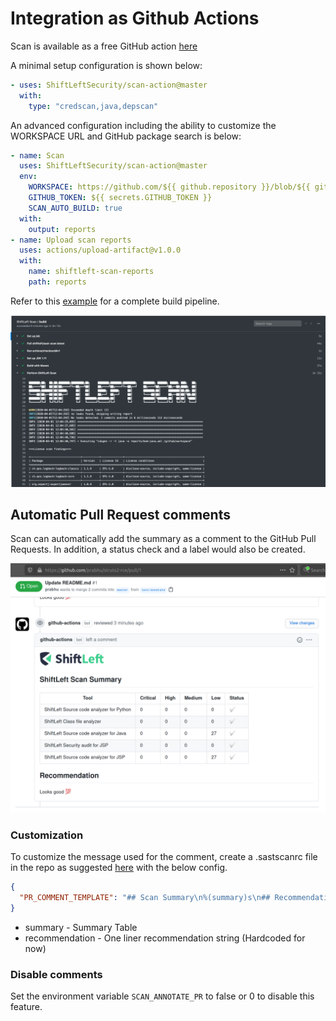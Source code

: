 # Integration as Github Actions

Scan is available as a free GitHub action [here](https://github.com/marketplace/actions/shiftleft-scan)

A minimal setup configuration is shown below:

```yaml
- uses: ShiftLeftSecurity/scan-action@master
  with:
    type: "credscan,java,depscan"
```

An advanced configuration including the ability to customize the WORKSPACE URL and GitHub package search is below:

```yaml
- name: Scan
  uses: ShiftLeftSecurity/scan-action@master
  env:
    WORKSPACE: https://github.com/${{ github.repository }}/blob/${{ github.sha }}
    GITHUB_TOKEN: ${{ secrets.GITHUB_TOKEN }}
    SCAN_AUTO_BUILD: true
  with:
    output: reports
- name: Upload scan reports
  uses: actions/upload-artifact@v1.0.0
  with:
    name: shiftleft-scan-reports
    path: reports
```

Refer to this [example](https://github.com/ShiftLeftSecurity/HelloShiftLeft/blob/master/.github/workflows/slscan.yml) for a complete build pipeline.

![Reports](img/scan-github.png)

## Automatic Pull Request comments

Scan can automatically add the summary as a comment to the GitHub Pull Requests. In addition, a status check and a label would also be created.

![Reports](img/gh-pr-comment.png)

### Customization

To customize the message used for the comment, create a .sastscanrc file in the repo as suggested [here](tips.md) with the below config.

```json
{
  "PR_COMMENT_TEMPLATE": "## Scan Summary\n%(summary)s\n## Recommendation\n%(recommendation)s\n"
}
```

- summary - Summary Table
- recommendation - One liner recommendation string (Hardcoded for now)

### Disable comments

Set the environment variable `SCAN_ANNOTATE_PR` to false or 0 to disable this feature.
